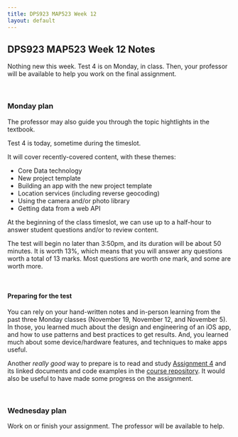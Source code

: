 ```yaml
---
title: DPS923 MAP523 Week 12
layout: default
---
```


## DPS923 MAP523 Week 12 Notes

Nothing new this week. Test 4 is on Monday, in class. Then, your professor will be available to help you work on the final assignment. 

<br>

### Monday plan

The professor may also guide you through the topic hightlights in the textbook. 

Test 4 is today, sometime during the timeslot.

It will cover recently-covered content, with these themes:
* Core Data technology 
* New project template
* Building an app with the new project template
* Location services (including reverse geocoding) 
* Using the camera and/or photo library
* Getting data from a web API

At the beginning of the class timeslot, we can use up to a half-hour to answer student questions and/or to review content. 

The test will begin no later than 3:50pm, and its duration will be about 50 minutes. It is worth 13%, which means that you will answer any questions worth a total of 13 marks. Most questions are worth one mark, and some are worth more.

<br>

#### Preparing for the test 

You can rely on your hand-written notes and in-person learning from the past three Monday classes (November 19, November 12, and November 5). In those, you learned much about the design and engineering of an iOS app, and how to use patterns and best practices to get results. And, you learned much about some device/hardware features, and techniques to make apps useful. 

Another *really good* way to prepare is to read and study [Assignment 4](/graded-work/assign4) and its linked documents and code examples in the [course repository](https://github.com/dps923/fall2018). It would also be useful to have made some progress on the assignment. 

<br>

### Wednesday plan

Work on or finish your assignment. The professor will be available to help. 

<br>
